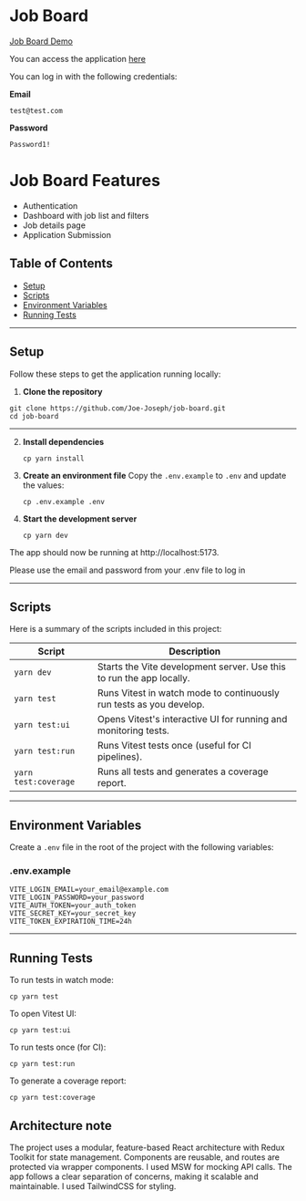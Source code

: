 # Job Board

[Job Board Demo](https://www.loom.com/share/6d2e392051a043fe9f09899a2ec79074?sid=bf450705-7440-425d-a5f1-4e5afc90982a)

You can access the application [here](https://job-board-iota-flax.vercel.app/)

You can log in with the following credentials:

**Email**
```
test@test.com
```

**Password**
```
Password1!
```


# Job Board Features

- Authentication
- Dashboard with job list and filters
- Job details page
- Application Submission

## Table of Contents

- [Setup](#setup)
- [Scripts](#scripts)
- [Environment Variables](#environment-variables)
- [Running Tests](#running-tests)

---

## Setup

Follow these steps to get the application running locally:

1. **Clone the repository**

````
git clone https://github.com/Joe-Joseph/job-board.git
cd job-board
````
---
2. **Install dependencies**

   ```
   cp yarn install
   ```

3. **Create an environment file**
   Copy the `.env.example` to `.env` and update the values:

   ```
   cp .env.example .env
   ```

4. **Start the development server**
   ```
   cp yarn dev
   ```

The app should now be running at http://localhost:5173.

Please use the email and password from your .env file to log in

---

## Scripts

Here is a summary of the scripts included in this project:

| Script               | Description                                                          |
| -------------------- | -------------------------------------------------------------------- |
| `yarn dev`           | Starts the Vite development server. Use this to run the app locally. |
| `yarn test`          | Runs Vitest in watch mode to continuously run tests as you develop.  |
| `yarn test:ui`       | Opens Vitest's interactive UI for running and monitoring tests.      |
| `yarn test:run`      | Runs Vitest tests once (useful for CI pipelines).                    |
| `yarn test:coverage` | Runs all tests and generates a coverage report.                      |

---

## Environment Variables

Create a `.env` file in the root of the project with the following variables:

### .env.example

```env
VITE_LOGIN_EMAIL=your_email@example.com
VITE_LOGIN_PASSWORD=your_password
VITE_AUTH_TOKEN=your_auth_token
VITE_SECRET_KEY=your_secret_key
VITE_TOKEN_EXPIRATION_TIME=24h
```

---

## Running Tests

To run tests in watch mode:

```
cp yarn test
```

To open Vitest UI:

```
cp yarn test:ui
```

To run tests once (for CI):

```
cp yarn test:run
```

To generate a coverage report:

```
cp yarn test:coverage
```

## Architecture note

The project uses a modular, feature-based React architecture with Redux Toolkit for state management. Components are reusable, and routes are protected via wrapper components. I used MSW for mocking API calls. The app follows a clear separation of concerns, making it scalable and maintainable. I used TailwindCSS for styling.

